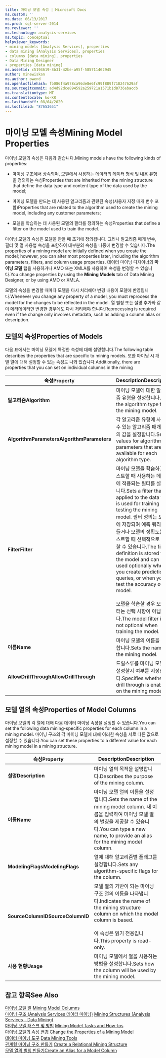 ```yaml
---
title: 마이닝 모델 속성 | Microsoft Docs
ms.custom: ''
ms.date: 06/13/2017
ms.prod: sql-server-2014
ms.reviewer: ''
ms.technology: analysis-services
ms.topic: conceptual
helpviewer_keywords:
- mining models [Analysis Services], properties
- data mining [Analysis Services], properties
- columns [data mining], properties
- Data Mining Designer
- properties [data mining]
ms.assetid: c5194619-8b31-42be-a95f-585711462945
author: minewiskan
ms.author: owend
ms.openlocfilehash: fb086f4a978ca96de8e6fc99f889f718247629af
ms.sourcegitcommit: ad4d92dce894592a259721a1571b1d8736abacdb
ms.translationtype: MT
ms.contentlocale: ko-KR
ms.lasthandoff: 08/04/2020
ms.locfileid: "87653651"
---
```

# <a name="mining-model-properties"></a><span data-ttu-id="3becf-102">마이닝 모델 속성</span><span class="sxs-lookup"><span data-stu-id="3becf-102">Mining Model Properties</span></span>
  <span data-ttu-id="3becf-103">마이닝 모델의 속성은 다음과 같습니다.</span><span class="sxs-lookup"><span data-stu-id="3becf-103">Mining models have the following kinds of properties:</span></span>  
  
-   <span data-ttu-id="3becf-104">마이닝 구조에서 상속되며, 모델에서 사용하는 데이터의 데이터 형식 및 내용 유형을 정의하는 속성</span><span class="sxs-lookup"><span data-stu-id="3becf-104">Properties that are inherited from the mining structure that define the data type and content type of the data used by the model;</span></span>  
  
-   <span data-ttu-id="3becf-105">마이닝 모델을 만드는 데 사용된 알고리즘과 관련된 속성(사용자 지정 매개 변수 포함)</span><span class="sxs-lookup"><span data-stu-id="3becf-105">Properties that are related to the algorithm used to create the mining model, including any customer parameters;</span></span>  
  
-   <span data-ttu-id="3becf-106">모델을 학습하는 데 사용된 모델의 필터를 정의하는 속성</span><span class="sxs-lookup"><span data-stu-id="3becf-106">Properties that define a filter on the model used to train the model.</span></span>  
  
 <span data-ttu-id="3becf-107">마이닝 모델의 속성은 모델을 만들 때 초기에 정의됩니다. 그러나 알고리즘 매개 변수, 필터 및 열 사용법 속성을 포함하여 대부분의 속성을 나중에 변경할 수 있습니다.</span><span class="sxs-lookup"><span data-stu-id="3becf-107">The properties of a mining model are initially defined when you create the model; however, you can alter most properties later, including the algorithm parameters, filters, and column usage properties.</span></span> <span data-ttu-id="3becf-108">데이터 마이닝 디자이너의 **마이닝 모델** 탭을 사용하거나 AMO 또는 XMLA를 사용하여 속성을 변경할 수 있습니다.</span><span class="sxs-lookup"><span data-stu-id="3becf-108">You change properties by using the **Mining Models** tab of Data Mining Designer, or by using AMO or XMLA.</span></span>  
  
 <span data-ttu-id="3becf-109">모델의 속성을 변경할 때마다 모델을 다시 처리해야 변경 내용이 모델에 반영됩니다.</span><span class="sxs-lookup"><span data-stu-id="3becf-109">Whenever you change any property of a model, you must reprocess the model for the changes to be reflected in the model.</span></span> <span data-ttu-id="3becf-110">열 별칭 또는 설명 추가와 같이 메타데이터만 변경한 경우에도 다시 처리해야 합니다.</span><span class="sxs-lookup"><span data-stu-id="3becf-110">Reprocessing is required even if the change only involves metadata, such as adding a column alias or description.</span></span>  
  
## <a name="properties-of-models"></a><span data-ttu-id="3becf-111">모델의 속성</span><span class="sxs-lookup"><span data-stu-id="3becf-111">Properties of Models</span></span>  
 <span data-ttu-id="3becf-112">다음 표에서는 마이닝 모델에 특정한 속성에 대해 설명합니다.</span><span class="sxs-lookup"><span data-stu-id="3becf-112">The following table describes the properties that are specific to mining models.</span></span> <span data-ttu-id="3becf-113">또한 마이닝 시 개별 열에 대해 설정할 수 있는 속성도 나와 있습니다.</span><span class="sxs-lookup"><span data-stu-id="3becf-113">Additionally, there are properties that you can set on individual columns in the mining</span></span>  
  
|<span data-ttu-id="3becf-114">속성</span><span class="sxs-lookup"><span data-stu-id="3becf-114">Property</span></span>|<span data-ttu-id="3becf-115">Description</span><span class="sxs-lookup"><span data-stu-id="3becf-115">Description</span></span>|  
|--------------|-----------------|  
|<span data-ttu-id="3becf-116">**알고리즘**</span><span class="sxs-lookup"><span data-stu-id="3becf-116">**Algorithm**</span></span>|<span data-ttu-id="3becf-117">마이닝 모델에 대한 알고리즘 유형을 설정합니다.</span><span class="sxs-lookup"><span data-stu-id="3becf-117">Sets the algorithm type for the mining model.</span></span>|  
|<span data-ttu-id="3becf-118">**AlgorithmParameters**</span><span class="sxs-lookup"><span data-stu-id="3becf-118">**AlgorithmParameters**</span></span>|<span data-ttu-id="3becf-119">각 알고리즘 유형에 사용할 수 있는 알고리즘 매개 변수의 값을 설정합니다.</span><span class="sxs-lookup"><span data-stu-id="3becf-119">Sets values for algorithm parameters that are available for each algorithm type.</span></span>|  
|<span data-ttu-id="3becf-120">**Filter**</span><span class="sxs-lookup"><span data-stu-id="3becf-120">**Filter**</span></span>|<span data-ttu-id="3becf-121">마이닝 모델을 학습하고 테스트할 때 사용하는 데이터에 적용되는 필터를 설정합니다.</span><span class="sxs-lookup"><span data-stu-id="3becf-121">Sets a filter that is applied to the data that is used for training and testing the mining model.</span></span> <span data-ttu-id="3becf-122">필터 정의는 모델에 저장되며 예측 쿼리를 만들거나 모델의 정확도를 테스트할 때 선택적으로 사용할 수 있습니다.</span><span class="sxs-lookup"><span data-stu-id="3becf-122">The filter definition is stored with the model and can be used optionally when you create prediction queries, or when you test the accuracy of the model.</span></span><br /><br /> <span data-ttu-id="3becf-123">모델을 학습할 경우 모델 필터는 선택 사항이 아닙니다.</span><span class="sxs-lookup"><span data-stu-id="3becf-123">The model filter is not optional when training the model.</span></span>|  
|<span data-ttu-id="3becf-124">**이름**</span><span class="sxs-lookup"><span data-stu-id="3becf-124">**Name**</span></span>|<span data-ttu-id="3becf-125">마이닝 모델의 이름을 설정합니다.</span><span class="sxs-lookup"><span data-stu-id="3becf-125">Sets the name of the mining model.</span></span>|  
|<span data-ttu-id="3becf-126">**AllowDrillThrough**</span><span class="sxs-lookup"><span data-stu-id="3becf-126">**AllowDrillThrough**</span></span>|<span data-ttu-id="3becf-127">드릴스루를 마이닝 모델에 설정할지 여부를 지정합니다.</span><span class="sxs-lookup"><span data-stu-id="3becf-127">Specifies whether drill through is enabled on the mining model.</span></span>|  
  
## <a name="properties-of-model-columns"></a><span data-ttu-id="3becf-128">모델 열의 속성</span><span class="sxs-lookup"><span data-stu-id="3becf-128">Properties of Model Columns</span></span>  
 <span data-ttu-id="3becf-129">마이닝 모델의 각 열에 대해 다음 데이터 마이닝 속성을 설정할 수 있습니다.</span><span class="sxs-lookup"><span data-stu-id="3becf-129">You can set the following data mining-specific properties for each column in a mining model.</span></span> <span data-ttu-id="3becf-130">마이닝 구조의 각 마이닝 모델에 대해 이러한 속성을 서로 다른 값으로 설정할 수 있습니다.</span><span class="sxs-lookup"><span data-stu-id="3becf-130">You can set these properties to a different value for each mining model in a mining structure.</span></span>  
  
|<span data-ttu-id="3becf-131">속성</span><span class="sxs-lookup"><span data-stu-id="3becf-131">Property</span></span>|<span data-ttu-id="3becf-132">Description</span><span class="sxs-lookup"><span data-stu-id="3becf-132">Description</span></span>|  
|--------------|-----------------|  
|<span data-ttu-id="3becf-133">**설명**</span><span class="sxs-lookup"><span data-stu-id="3becf-133">**Description**</span></span>|<span data-ttu-id="3becf-134">마이닝 열의 목적을 설명합니다.</span><span class="sxs-lookup"><span data-stu-id="3becf-134">Describes the purpose of the mining column.</span></span>|  
|<span data-ttu-id="3becf-135">**이름**</span><span class="sxs-lookup"><span data-stu-id="3becf-135">**Name**</span></span>|<span data-ttu-id="3becf-136">마이닝 모델 열의 이름을 설정합니다.</span><span class="sxs-lookup"><span data-stu-id="3becf-136">Sets the name of the mining model column.</span></span> <span data-ttu-id="3becf-137">새 이름을 입력하여 마이닝 모델 열의 별칭을 제공할 수 있습니다.</span><span class="sxs-lookup"><span data-stu-id="3becf-137">You can type a new name, to provide an alias for the mining model column.</span></span>|  
|<span data-ttu-id="3becf-138">**ModelingFlags**</span><span class="sxs-lookup"><span data-stu-id="3becf-138">**ModelingFlags**</span></span>|<span data-ttu-id="3becf-139">열에 대해 알고리즘별 플래그를 설정합니다.</span><span class="sxs-lookup"><span data-stu-id="3becf-139">Sets any algorithm-specific flags for the column.</span></span>|  
|<span data-ttu-id="3becf-140">**SourceColumnID**</span><span class="sxs-lookup"><span data-stu-id="3becf-140">**SourceColumnID**</span></span>|<span data-ttu-id="3becf-141">모델 열의 기반이 되는 마이닝 구조 열의 이름을 나타냅니다.</span><span class="sxs-lookup"><span data-stu-id="3becf-141">Indicates the name of the mining structure column on which the model column is based.</span></span><br /><br /> <span data-ttu-id="3becf-142">이 속성은 읽기 전용입니다.</span><span class="sxs-lookup"><span data-stu-id="3becf-142">This property is read-only.</span></span>|  
|<span data-ttu-id="3becf-143">**사용 현황**</span><span class="sxs-lookup"><span data-stu-id="3becf-143">**Usage**</span></span>|<span data-ttu-id="3becf-144">마이닝 모델에서 열을 사용하는 방법을 설정합니다.</span><span class="sxs-lookup"><span data-stu-id="3becf-144">Sets how the column will be used by the mining model.</span></span>|  
  
## <a name="see-also"></a><span data-ttu-id="3becf-145">참고 항목</span><span class="sxs-lookup"><span data-stu-id="3becf-145">See Also</span></span>  
 <span data-ttu-id="3becf-146">[마이닝 모델 열](mining-model-columns.md) </span><span class="sxs-lookup"><span data-stu-id="3becf-146">[Mining Model Columns](mining-model-columns.md) </span></span>  
 <span data-ttu-id="3becf-147">[마이닝 구조 &#40;Analysis Services 데이터 마이닝&#41;](mining-structures-analysis-services-data-mining.md) </span><span class="sxs-lookup"><span data-stu-id="3becf-147">[Mining Structures &#40;Analysis Services - Data Mining&#41;](mining-structures-analysis-services-data-mining.md) </span></span>  
 <span data-ttu-id="3becf-148">[마이닝 모델 태스크 및 방법](mining-model-tasks-and-how-tos.md) </span><span class="sxs-lookup"><span data-stu-id="3becf-148">[Mining Model Tasks and How-tos](mining-model-tasks-and-how-tos.md) </span></span>  
 <span data-ttu-id="3becf-149">[마이닝 모델의 속성 변경](change-the-properties-of-a-mining-model.md) </span><span class="sxs-lookup"><span data-stu-id="3becf-149">[Change the Properties of a Mining Model](change-the-properties-of-a-mining-model.md) </span></span>  
 <span data-ttu-id="3becf-150">[데이터 마이닝 도구](data-mining-tools.md) </span><span class="sxs-lookup"><span data-stu-id="3becf-150">[Data Mining Tools](data-mining-tools.md) </span></span>  
 <span data-ttu-id="3becf-151">[관계형 마이닝 구조 만들기](create-a-relational-mining-structure.md) </span><span class="sxs-lookup"><span data-stu-id="3becf-151">[Create a Relational Mining Structure](create-a-relational-mining-structure.md) </span></span>  
 [<span data-ttu-id="3becf-152">모델 열의 별칭 만들기</span><span class="sxs-lookup"><span data-stu-id="3becf-152">Create an Alias for a Model Column</span></span>](create-an-alias-for-a-model-column.md)  
  
  
